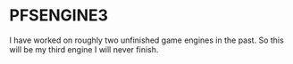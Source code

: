 # PFSENGINE3

I have worked on roughly two unfinished game engines in the past. So this will be my third engine I will never finish.